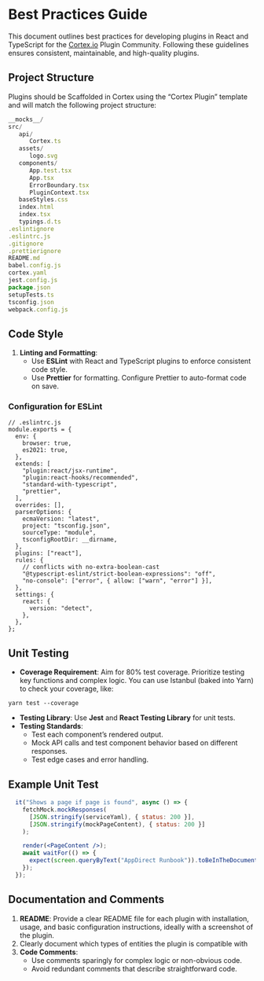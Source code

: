# Best Practices Guide

This document outlines best practices for developing plugins in React and TypeScript for the [Cortex.io](http://cortex.io/) Plugin Community. Following these guidelines ensures consistent, maintainable, and high-quality plugins.

## Project Structure

Plugins should be Scaffolded in Cortex using the “Cortex Plugin” template and will match the following project structure:

```jsx
__mocks__/
src/
   api/
      Cortex.ts
   assets/
      logo.svg
   components/
      App.test.tsx
      App.tsx
      ErrorBoundary.tsx
      PluginContext.tsx
   baseStyles.css
   index.html
   index.tsx
   typings.d.ts   
.eslintignore
.eslintrc.js
.gitignore
.prettierignore
README.md
babel.config.js
cortex.yaml
jest.config.js
package.json
setupTests.ts
tsconfig.json
webpack.config.js
```

## Code Style

1. **Linting and Formatting**:
    - Use **ESLint** with React and TypeScript plugins to enforce consistent code style.
    - Use **Prettier** for formatting. Configure Prettier to auto-format code on save.

### Configuration for ESLint

```
// .eslintrc.js
module.exports = {
  env: {
    browser: true,
    es2021: true,
  },
  extends: [
    "plugin:react/jsx-runtime",
    "plugin:react-hooks/recommended",
    "standard-with-typescript",
    "prettier",
  ],
  overrides: [],
  parserOptions: {
    ecmaVersion: "latest",
    project: "tsconfig.json",
    sourceType: "module",
    tsconfigRootDir: __dirname,
  },
  plugins: ["react"],
  rules: {
    // conflicts with no-extra-boolean-cast
    "@typescript-eslint/strict-boolean-expressions": "off",
    "no-console": ["error", { allow: ["warn", "error"] }],
  },
  settings: {
    react: {
      version: "detect",
    },
  },
};
```

## Unit Testing

- **Coverage Requirement**: Aim for 80% test coverage. Prioritize testing key functions and complex logic. You can use Istanbul (baked into Yarn) to check your coverage, like:

```markup
yarn test --coverage
```

- **Testing Library**: Use **Jest** and **React Testing Library** for unit tests.
- **Testing Standards**:
    - Test each component’s rendered output.
    - Mock API calls and test component behavior based on different responses.
    - Test edge cases and error handling.

## Example Unit Test

```jsx
  it("Shows a page if page is found", async () => {
    fetchMock.mockResponses(
      [JSON.stringify(serviceYaml), { status: 200 }],
      [JSON.stringify(mockPageContent), { status: 200 }]
    );

    render(<PageContent />);
    await waitFor(() => {
      expect(screen.queryByText("AppDirect Runbook")).toBeInTheDocument();
    });
  });
```

## Documentation and Comments

1. **README**: Provide a clear README file for each plugin with installation, usage, and basic configuration instructions, ideally with a screenshot of the plugin.
2. Clearly document which types of entities the plugin is compatible with
3. **Code Comments**:
    - Use comments sparingly for complex logic or non-obvious code.
    - Avoid redundant comments that describe straightforward code.
